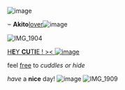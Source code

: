 
![image](https://github.com/user-attachments/assets/01efe0a8-ce0a-4266-905e-9f4645736558)

 ⏖
 **Akito**<ins>lover</ins>![image](https://github.com/user-attachments/assets/e898d7b5-1dc5-4eb7-bfb1-61a9951f0715)

![IMG_1904](https://github.com/user-attachments/assets/1477522d-7904-4caf-84b0-9a20056cecbd)


<ins>H**E**Y **CU**T**I**E ! >< ![image](https://github.com/user-attachments/assets/41d2eccb-2907-460f-a7fc-18e1cb18d018) 

feel <ins>free</ins> to *cuddles or hide*

*have* a **nice** day!
 ![image](https://github.com/user-attachments/assets/3ca2cc35-9aec-4a48-9d5c-75f1ac2065fa)
![IMG_1909](https://github.com/user-attachments/assets/cb3dbad5-1d80-46a8-9eba-3deabe96e25f)

